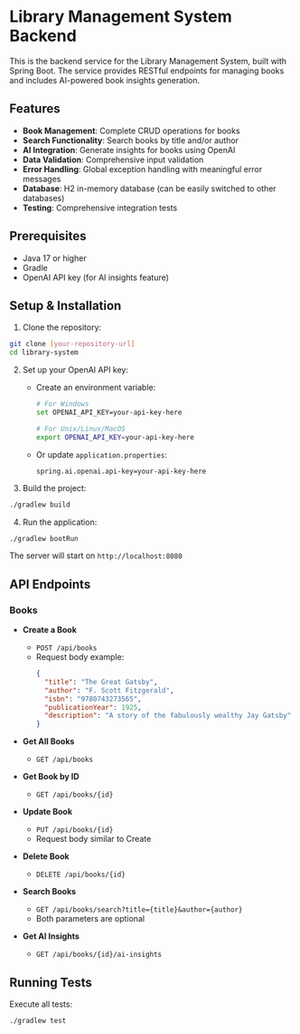 # Library Management System Backend

This is the backend service for the Library Management System, built with Spring Boot. The service provides RESTful endpoints for managing books and includes AI-powered book insights generation.

## Features

- **Book Management**: Complete CRUD operations for books
- **Search Functionality**: Search books by title and/or author
- **AI Integration**: Generate insights for books using OpenAI
- **Data Validation**: Comprehensive input validation
- **Error Handling**: Global exception handling with meaningful error messages
- **Database**: H2 in-memory database (can be easily switched to other databases)
- **Testing**: Comprehensive integration tests

## Prerequisites

- Java 17 or higher
- Gradle
- OpenAI API key (for AI insights feature)

## Setup & Installation

1. Clone the repository:
```bash
git clone [your-repository-url]
cd library-system
```

2. Set up your OpenAI API key:
    - Create an environment variable:
      ```bash
      # For Windows
      set OPENAI_API_KEY=your-api-key-here
      
      # For Unix/Linux/MacOS
      export OPENAI_API_KEY=your-api-key-here
      ```
    - Or update `application.properties`:
      ```properties
      spring.ai.openai.api-key=your-api-key-here
      ```

3. Build the project:
```bash
./gradlew build
```

4. Run the application:
```bash
./gradlew bootRun
```

The server will start on `http://localhost:8080`

## API Endpoints

### Books

- **Create a Book**
    - `POST /api/books`
    - Request body example:
      ```json
      {
        "title": "The Great Gatsby",
        "author": "F. Scott Fitzgerald",
        "isbn": "9780743273565",
        "publicationYear": 1925,
        "description": "A story of the fabulously wealthy Jay Gatsby"
      }
      ```

- **Get All Books**
    - `GET /api/books`

- **Get Book by ID**
    - `GET /api/books/{id}`

- **Update Book**
    - `PUT /api/books/{id}`
    - Request body similar to Create

- **Delete Book**
    - `DELETE /api/books/{id}`

- **Search Books**
    - `GET /api/books/search?title={title}&author={author}`
    - Both parameters are optional

- **Get AI Insights**
    - `GET /api/books/{id}/ai-insights`

## Running Tests

Execute all tests:
```bash
./gradlew test
```
